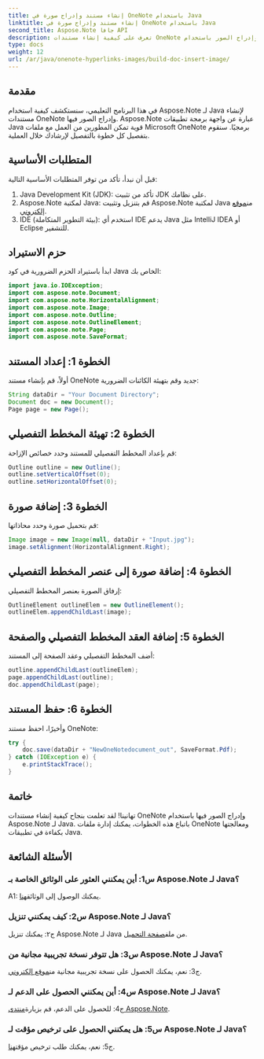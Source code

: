 ```yaml
---
title: إنشاء مستند وإدراج صورة في OneNote باستخدام Java
linktitle: إنشاء مستند وإدراج صورة في OneNote باستخدام Java
second_title: Aspose.Note جافا API
description: تعرف على كيفية إنشاء مستندات OneNote وإدراج الصور باستخدام Aspose.Note لـ Java. البرنامج التعليمي خطوة بخطوة للتكامل السلس.
type: docs
weight: 12
url: /ar/java/onenote-hyperlinks-images/build-doc-insert-image/
---
```

## مقدمة

في هذا البرنامج التعليمي، سنستكشف كيفية استخدام Aspose.Note لـ Java لإنشاء مستندات OneNote وإدراج الصور فيها. Aspose.Note عبارة عن واجهة برمجة تطبيقات Java قوية تمكن المطورين من العمل مع ملفات Microsoft OneNote برمجيًا. سنقوم بتفصيل كل خطوة بالتفصيل لإرشادك خلال العملية.

## المتطلبات الأساسية

قبل أن نبدأ، تأكد من توفر المتطلبات الأساسية التالية:

1. Java Development Kit (JDK): تأكد من تثبيت JDK على نظامك.
2.  Aspose.Note لمكتبة Java: قم بتنزيل وتثبيت Aspose.Note لمكتبة Java من[موقع إلكتروني](https://releases.aspose.com/note/java/).
3. IDE (بيئة التطوير المتكاملة): استخدم أي IDE يدعم Java مثل IntelliJ IDEA أو Eclipse للتشفير.

## حزم الاستيراد

ابدأ باستيراد الحزم الضرورية في كود Java الخاص بك:

```java
import java.io.IOException;
import com.aspose.note.Document;
import com.aspose.note.HorizontalAlignment;
import com.aspose.note.Image;
import com.aspose.note.Outline;
import com.aspose.note.OutlineElement;
import com.aspose.note.Page;
import com.aspose.note.SaveFormat;
```

## الخطوة 1: إعداد المستند

أولاً، قم بإنشاء مستند OneNote جديد وقم بتهيئة الكائنات الضرورية:

```java
String dataDir = "Your Document Directory";
Document doc = new Document();
Page page = new Page();
```

## الخطوة 2: تهيئة المخطط التفصيلي

قم بإعداد المخطط التفصيلي للمستند وحدد خصائص الإزاحة:

```java
Outline outline = new Outline();
outline.setVerticalOffset(0);
outline.setHorizontalOffset(0);
```

## الخطوة 3: إضافة صورة

قم بتحميل صورة وحدد محاذاتها:

```java
Image image = new Image(null, dataDir + "Input.jpg");
image.setAlignment(HorizontalAlignment.Right);
```

## الخطوة 4: إضافة صورة إلى عنصر المخطط التفصيلي

إرفاق الصورة بعنصر المخطط التفصيلي:

```java
OutlineElement outlineElem = new OutlineElement();
outlineElem.appendChildLast(image);
```

## الخطوة 5: إضافة العقد المخطط التفصيلي والصفحة

أضف المخطط التفصيلي وعقد الصفحة إلى المستند:

```java
outline.appendChildLast(outlineElem);
page.appendChildLast(outline);
doc.appendChildLast(page);
```

## الخطوة 6: حفظ المستند

وأخيرًا، احفظ مستند OneNote:

```java
try {
    doc.save(dataDir + "NewOneNotedocument_out", SaveFormat.Pdf);
} catch (IOException e) {
    e.printStackTrace();
}
```

## خاتمة

تهانينا! لقد تعلمت بنجاح كيفية إنشاء مستندات OneNote وإدراج الصور فيها باستخدام Aspose.Note لـ Java. باتباع هذه الخطوات، يمكنك إدارة ملفات OneNote ومعالجتها بكفاءة في تطبيقات Java.

## الأسئلة الشائعة

### س1: أين يمكنني العثور على الوثائق الخاصة بـ Aspose.Note لـ Java؟

 A1: يمكنك الوصول إلى الوثائق[هنا](https://reference.aspose.com/note/java/).

### س2: كيف يمكنني تنزيل Aspose.Note لـ Java؟

 ج٢: يمكنك تنزيل Aspose.Note لـ Java من ملف[صفحة التحميل](https://releases.aspose.com/note/java/).

### س3: هل تتوفر نسخة تجريبية مجانية من Aspose.Note لـ Java؟

 ج3: نعم، يمكنك الحصول على نسخة تجريبية مجانية من[موقع إلكتروني](https://releases.aspose.com/).

### س4: أين يمكنني الحصول على الدعم لـ Aspose.Note لـ Java؟

 ج4: للحصول على الدعم، قم بزيارة[منتدى Aspose.Note](https://forum.aspose.com/c/note/28).

### س5: هل يمكنني الحصول على ترخيص مؤقت لـ Aspose.Note لـ Java؟

 ج5: نعم، يمكنك طلب ترخيص مؤقت[هنا](https://purchase.aspose.com/temporary-license/).
